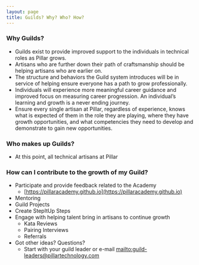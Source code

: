 ```yaml
---
layout: page
title: Guilds? Why? Who? How?
---
```


### Why Guilds?
- Guilds exist to provide improved support to the individuals in technical roles as Pillar grows.
- Artisans who are further down their path of craftsmanship should be helping artisans who are earlier on.
- The structure and behaviors the Guild system introduces will be in service of helping ensure everyone has a path to grow professionally.
- Individuals will experience more meaningful career guidance and improved focus on measuring career progression.  An individual’s learning and growth is a never ending journey.
- Ensure every single artisan at Pillar, regardless of experience, knows what is expected of them in the role they are playing, where they have growth opportunities, and what competencies they need to develop and demonstrate to gain new opportunities.

### Who makes up Guilds?
- At this point, all technical artisans at Pillar

### How can I contribute to the growth of my Guild?
- Participate and provide feedback related to the Academy
    - [https://pillaracademy.github.io](https://pillaracademy.github.io)
- Mentoring
- Guild Projects
- Create StepItUp Steps
- Engage with helping talent bring in artisans to continue growth
    - Kata Reviews
    - Pairing Interviews
    - Referrals
- Got other ideas?  Questions?
    - Start with your guild leader or e-mail <mailto:guild-leaders@pillartechnology.com>
